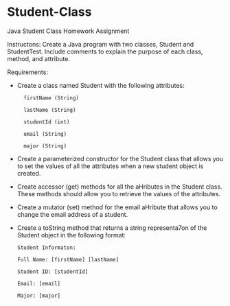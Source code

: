 # Student-Class
Java Student Class Homework Assignment

Instructons:
Create a Java program with two classes, Student and StudentTest.
Include comments to explain the purpose of each class, method, and attribute.

Requirements:
* Create a class named Student with the following attributes:

        firstName (String)

        lastName (String)

        studentId (int)

        email (String)

        major (String)

* Create a parameterized constructor for the Student class that allows you to set the values of all the attributes when a new student object is created.
* Create accessor (get) methods for all the aHributes in the Student class. These methods should allow you to retrieve the values of the attributes.
* Create a mutator (set) method for the email aHribute that allows you to change the email address of a student.
* Create a toString method that returns a string representa7on of the Student object in the following format:

      Student Informaton:

      Full Name: [firstName] [lastName]

      Student ID: [studentId]

      Email: [email]

      Major: [major]

